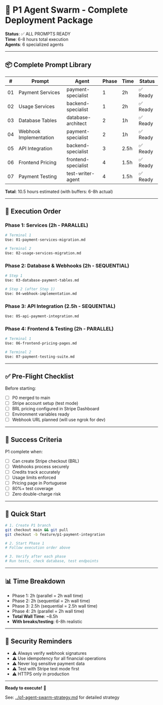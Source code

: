 # 🚀 P1 Agent Swarm - Complete Deployment Package

**Status**: ✅ ALL PROMPTS READY  
**Time**: 6-8 hours total execution  
**Agents**: 6 specialized agents

---

## 📦 Complete Prompt Library

| # | Prompt | Agent | Phase | Time | Status |
|---|--------|-------|-------|------|--------|
| 01 | Payment Services | payment-specialist | 1 | 2h | ✅ Ready |
| 02 | Usage Services | backend-specialist | 1 | 2h | ✅ Ready |
| 03 | Database Tables | database-architect | 2 | 1h | ✅ Ready |
| 04 | Webhook Implementation | payment-specialist | 2 | 1h | ✅ Ready |
| 05 | API Integration | backend-specialist | 3 | 2.5h | ✅ Ready |
| 06 | Frontend Pricing | frontend-specialist | 4 | 1.5h | ✅ Ready |
| 07 | Payment Testing | test-writer-agent | 4 | 1.5h | ✅ Ready |

**Total**: 10.5 hours estimated (with buffers: 6-8h actual)

---

## 🎯 Execution Order

### Phase 1: Services (2h - PARALLEL)
```bash
# Terminal 1
Use: 01-payment-services-migration.md

# Terminal 2  
Use: 02-usage-services-migration.md
```

### Phase 2: Database & Webhooks (2h - SEQUENTIAL)
```bash
# Step 1
Use: 03-database-payment-tables.md

# Step 2 (after Step 1)
Use: 04-webhook-implementation.md
```

### Phase 3: API Integration (2.5h - SEQUENTIAL)
```bash
Use: 05-api-payment-integration.md
```

### Phase 4: Frontend & Testing (2h - PARALLEL)
```bash
# Terminal 1
Use: 06-frontend-pricing-pages.md

# Terminal 2
Use: 07-payment-testing-suite.md
```

---

## ✅ Pre-Flight Checklist

Before starting:
- [ ] P0 merged to main
- [ ] Stripe account setup (test mode)
- [ ] BRL pricing configured in Stripe Dashboard
- [ ] Environment variables ready
- [ ] Webhook URL planned (will use ngrok for dev)

---

## 🎯 Success Criteria

P1 complete when:
- [ ] Can create Stripe checkout (BRL)
- [ ] Webhooks process securely
- [ ] Credits track accurately
- [ ] Usage limits enforced
- [ ] Pricing page in Portuguese
- [ ] 80%+ test coverage
- [ ] Zero double-charge risk

---

## 🚀 Quick Start

```bash
# 1. Create P1 branch
git checkout main && git pull
git checkout -b feature/p1-payment-integration

# 2. Start Phase 1
# Follow execution order above

# 3. Verify after each phase
# Run tests, check database, test endpoints
```

---

## 📊 Time Breakdown

- Phase 1: 2h (parallel = 2h wall time)
- Phase 2: 2h (sequential = 2h wall time)  
- Phase 3: 2.5h (sequential = 2.5h wall time)
- Phase 4: 2h (parallel = 2h wall time)
- **Total Wall Time**: ~8.5h
- **With breaks/testing**: 6-8h realistic

---

## 🔐 Security Reminders

- ⚠️ Always verify webhook signatures
- ⚠️ Use idempotency for all financial operations
- ⚠️ Never log sensitive payment data
- ⚠️ Test with Stripe test mode first
- ⚠️ HTTPS only in production

---

**Ready to execute!** 🎉

See: [../p1-agent-swarm-strategy.md](../p1-agent-swarm-strategy.md) for detailed strategy
